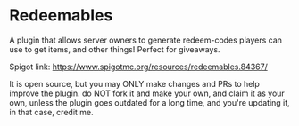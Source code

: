 # Redeemables
 A plugin that allows server owners to generate redeem-codes players can use to get items, and other things! Perfect for giveaways.
 
Spigot link: https://www.spigotmc.org/resources/redeemables.84367/

It is open source, but you may ONLY make changes and PRs to help improve the plugin. do NOT fork it and make your own, and claim it as your own, unless the plugin goes outdated for a long time, and you're updating it, in that case, credit me.
